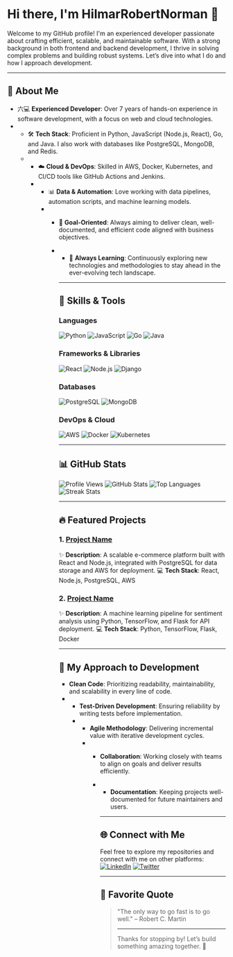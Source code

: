 # Hi there, I'm HilmarRobertNorman 👋  

Welcome to my GitHub profile! I'm an experienced developer passionate about crafting efficient, scalable, and maintainable software. With a strong background in both frontend and backend development, I thrive in solving complex problems and building robust systems. Let’s dive into what I do and how I approach development.  

---

## 🌟 About Me  

- 六‍💻 **Experienced Developer**: Over 7 years of hands-on experience in software development, with a focus on web and cloud technologies.
- - 🛠️ **Tech Stack**: Proficient in Python, JavaScript (Node.js, React), Go, and Java. I also work with databases like PostgreSQL, MongoDB, and Redis.
  - - ☁️ **Cloud & DevOps**: Skilled in AWS, Docker, Kubernetes, and CI/CD tools like GitHub Actions and Jenkins.
    - - 📊 **Data & Automation**: Love working with data pipelines, automation scripts, and machine learning models.
      - - 🎯 **Goal-Oriented**: Always aiming to deliver clean, well-documented, and efficient code aligned with business objectives.
        - - 🌱 **Always Learning**: Continuously exploring new technologies and methodologies to stay ahead in the ever-evolving tech landscape.
         
          - ---

          ## 🚀 Skills & Tools

          ### **Languages**
          ![Python](https://img.shields.io/badge/Python-3776AB?style=flat&logo=python&logoColor=white)
          ![JavaScript](https://img.shields.io/badge/JavaScript-F7DF1E?style=flat&logo=javascript&logoColor=black)
          ![Go](https://img.shields.io/badge/Go-00ADD8?style=flat&logo=go&logoColor=white)
          ![Java](https://img.shields.io/badge/Java-007396?style=flat&logo=java&logoColor=white)

          ### **Frameworks & Libraries**
          ![React](https://img.shields.io/badge/React-61DAFB?style=flat&logo=react&logoColor=black)
          ![Node.js](https://img.shields.io/badge/Node.js-339933?style=flat&logo=node.js&logoColor=white)
          ![Django](https://img.shields.io/badge/Django-092E20?style=flat&logo=django&logoColor=white)

          ### **Databases**
          ![PostgreSQL](https://img.shields.io/badge/PostgreSQL-4169E1?style=flat&logo=postgresql&logoColor=white)
          ![MongoDB](https://img.shields.io/badge/MongoDB-47A248?style=flat&logo=mongodb&logoColor=white)

          ### **DevOps & Cloud**
          ![AWS](https://img.shields.io/badge/AWS-232F3E?style=flat&logo=amazon-aws&logoColor=white)
          ![Docker](https://img.shields.io/badge/Docker-2496ED?style=flat&logo=docker&logoColor=white)
          ![Kubernetes](https://img.shields.io/badge/Kubernetes-326CE5?style=flat&logo=kubernetes&logoColor=white)

          ---

          ## 📊 GitHub Stats

          ![Profile Views](https://komarev.com/ghpvc/?username=HilmarRobertNorman&color=blue)
          ![GitHub Stats](https://github-readme-stats.vercel.app/api?username=HilmarRobertNorman&show_icons=true&theme=dark)
          ![Top Languages](https://github-readme-stats.vercel.app/api/top-langs/?username=HilmarRobertNorman&layout=compact&theme=dark)
          ![Streak Stats](https://github-readme-streak-stats.herokuapp.com/?user=HilmarRobertNorman&theme=dark)

          ---

          ## 🔥 Featured Projects

          ### **1. [Project Name](https://github.com/HilmarRobertNorman/project1)**
          ✨ **Description**: A scalable e-commerce platform built with React and Node.js, integrated with PostgreSQL for data storage and AWS for deployment.
          💻 **Tech Stack**: React, Node.js, PostgreSQL, AWS

          ### **2. [Project Name](https://github.com/HilmarRobertNorman/project2)**
          ✨ **Description**: A machine learning pipeline for sentiment analysis using Python, TensorFlow, and Flask for API deployment.
          💻 **Tech Stack**: Python, TensorFlow, Flask, Docker

          ---

          ## 🎯 My Approach to Development

          - **Clean Code**: Prioritizing readability, maintainability, and scalability in every line of code.
          - - **Test-Driven Development**: Ensuring reliability by writing tests before implementation.
            - - **Agile Methodology**: Delivering incremental value with iterative development cycles.
              - - **Collaboration**: Working closely with teams to align on goals and deliver results efficiently.
                - - **Documentation**: Keeping projects well-documented for future maintainers and users.
                 
                  - ---

                  ## 🌐 Connect with Me

                  Feel free to explore my repositories and connect with me on other platforms:
                  [![LinkedIn](https://img.shields.io/badge/LinkedIn-0A66C2?style=flat&logo=linkedin&logoColor=white)](https://www.linkedin.com/in/yourprofile/)
                  [![Twitter](https://img.shields.io/badge/Twitter-1DA1F2?style=flat&logo=twitter&logoColor=white)](https://twitter.com/yourhandle)

                  ---

                  ## 📜 Favorite Quote

                  > "The only way to go fast is to go well." – Robert C. Martin
                  >
                  > ---
                  >
                  > Thanks for stopping by! Let’s build something amazing together. 🚀
